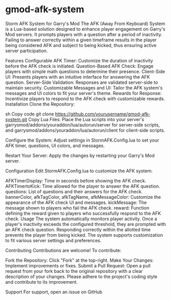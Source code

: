 # gmod-afk-system

Storm AFK System for Garry's Mod
The AFK (Away From Keyboard) System is a Lua-based solution designed to enhance player engagement on Garry's Mod servers. It prompts players with a question after a period of inactivity. Failing to answer correctly within a given timeframe results in the player being considered AFK and subject to being kicked, thus ensuring active server participation.

Features
Configurable AFK Timer: Customize the duration of inactivity before the AFK check is initiated.
Question-Based AFK Check: Engage players with simple math questions to determine their presence.
Client-Side UI: Presents players with an intuitive interface for answering the AFK question.
Server-Side Validation: Responses are validated server-side to maintain security.
Customizable Messages and UI: Tailor the AFK system's messages and UI colors to fit your server's theme.
Rewards for Response: Incentivize players to respond to the AFK check with customizable rewards.
Installation
Clone the Repository:

sh
Copy code
git clone https://github.com/yourusername/gmod-afk-system.git
Copy Lua Files: Place the Lua scripts into your server's garrysmod/addons/youraddon/lua/autorun/server for server-side scripts, and garrysmod/addons/youraddon/lua/autorun/client for client-side scripts.

Configure the System: Adjust settings in StormAFK.Config.lua to set your AFK timer, questions, UI colors, and messages.

Restart Your Server: Apply the changes by restarting your Garry's Mod server.

Configuration
Edit StormAFK.Config.lua to customize the AFK system:

AFKTimerDisplay: Time in seconds before showing the AFK check.
AFKTimertoKick: Time allowed for the player to answer the AFK question.
questions: List of questions and their answers for the AFK check.
bannerColor, afkTagColor, afkTagName, afkMessageColor: Customize the appearance of the AFK check UI and messages.
kickMessage: The message shown to players who fail the AFK check.
reward: Function defining the reward given to players who successfully respond to the AFK check.
Usage
The system automatically monitors player activity. Once a player's inactivity exceeds the configured threshold, they are prompted with an AFK check question. Responding correctly within the allotted time prevents the player from being kicked. The system supports customization to fit various server settings and preferences.

Contributing
Contributions are welcome! To contribute:

Fork the Repository: Click "Fork" at the top-right.
Make Your Changes: Implement improvements or fixes.
Submit a Pull Request: Open a pull request from your fork back to the original repository with a clear description of your changes.
Please adhere to the project's coding style and contribute to its improvement.

Support
For support, open an issue on GitHub
